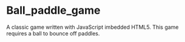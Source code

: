 # Ball_paddle_game
A classic game written with JavaScript imbedded HTML5. This game requires a ball to bounce off paddles.
